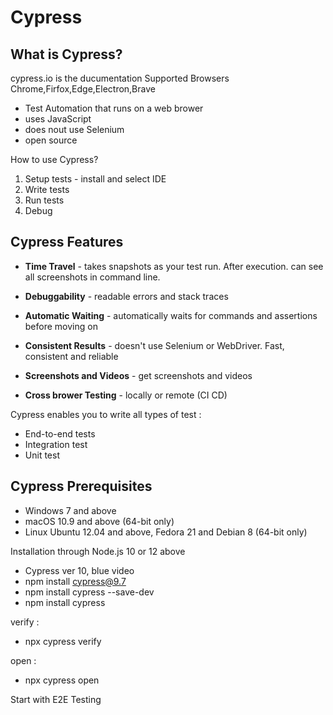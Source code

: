# Cypress

## What is Cypress?

cypress.io is the ducumentation
Supported Browsers Chrome,Firfox,Edge,Electron,Brave

- Test Automation that runs on a web brower
- uses JavaScript
- does nout use Selenium
- open source

How to use Cypress?

1. Setup tests - install and select IDE
2. Write tests
3. Run tests
4. Debug

## Cypress Features

- **Time Travel** - takes snapshots as your test run. After execution. can see all screenshots in command line.

- **Debuggability** - readable errors and stack traces

- **Automatic Waiting** - automatically waits for commands and assertions before moving on

- **Consistent Results** - doesn't use Selenium or WebDriver. Fast, consistent and reliable

- **Screenshots and Videos** - get screenshots and videos

- **Cross brower Testing** - locally or remote (CI CD)

Cypress enables you to write all types of test :

- End-to-end tests
- Integration test
- Unit test

## Cypress Prerequisites

- Windows 7 and above
- macOS 10.9 and above (64-bit only)
- Linux Ubuntu 12.04 and above, Fedora 21 and Debian 8 (64-bit only)

Installation through Node.js 10 or 12 above

- Cypress ver 10, blue video
- npm install cypress@9.7
- npm install cypress --save-dev
- npm install cypress

verify :

- npx cypress verify

open :

- npx cypress open

Start with E2E Testing
